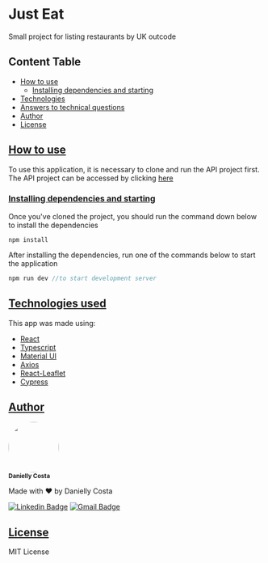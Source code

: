# Just Eat
Small project for listing restaurants by UK outcode

## Content Table

- [How to use](#how-to-use)
  - [Installing dependencies and starting](#install)
- [Technologies](#technologies)
- [Answers to technical questions](answers_to_technical_questions.md)
- [Author](#author)
- [License](#license)

## [How to use](#how-to-use)

To use this application, it is necessary to clone and run the API project first. The API project can be accessed by clicking [here](https://github.com/daniellycosta/just-eat-api)

### [Installing dependencies and starting](#install)

Once you've cloned the project, you should run the command down below to install the dependencies

```
npm install
```

After installing the dependencies, run one of the commands below to start the application

```js
npm run dev //to start development server
```

## [Technologies used](#technologies)

This app was made using:

- [React](https://reactjs.org/)
- [Typescript](https://www.typescriptlang.org/)
- [Material UI](https://mui.com/)
- [Axios](https://www.npmjs.com/package/axios)
- [React-Leaflet](https://react-leaflet.js.org/)
- [Cypress](https://www.cypress.io/)

## [Author](#author)

 <img style="border-radius: 50%;" src="https://avatars.githubusercontent.com/u/29708442?v=4" width="100px;" alt=""/>
 <br />
 <sub><b>Danielly Costa</b></sub>

Made with ❤️ by Danielly Costa

[![Linkedin Badge](https://img.shields.io/badge/-Danielly-blue?style=flat-square&logo=Linkedin&logoColor=white&link=https://www.linkedin.com/in/danielly-costa/)](https://www.linkedin.com/in/danielly-costa/)
[![Gmail Badge](https://img.shields.io/badge/-daniellycmcosta@gmail.com-c14438?style=flat-square&logo=Gmail&logoColor=white&link=mailto:daniellycmcosta@gmail.com)](mailto:daniellycmcosta@gmail.com)

## [License](#license)

MIT License